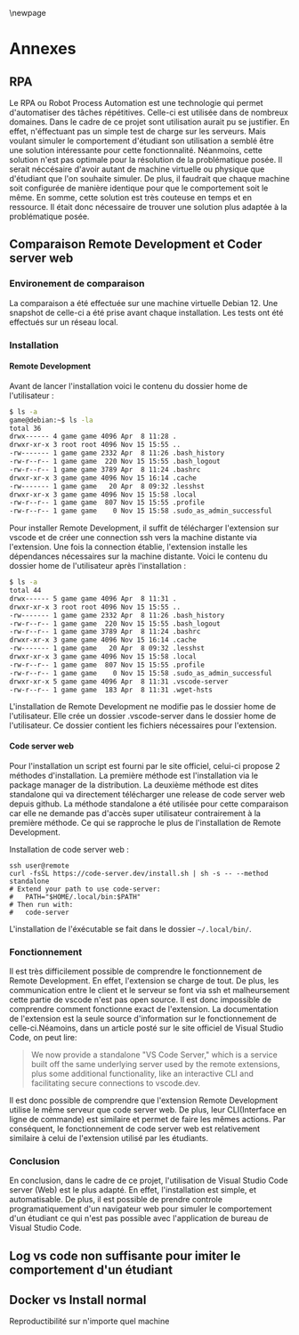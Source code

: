 \newpage

# Annexes

## RPA

Le RPA ou Robot Process Automation est une technologie qui permet d'automatiser des tâches répétitives. Celle-ci est utilisée dans de nombreux domaines. Dans le cadre de ce projet sont utilisation aurait pu se justifier. En effet, n'éffectuant pas un simple test de charge sur les serveurs. Mais voulant simuler le comportement d'étudiant son utilisation a semblé être une solution intéressante pour cette fonctionnalité. Néanmoins, cette solution n'est pas optimale pour la résolution de la problématique posée. Il serait néccésaire d'avoir autant de machine virtuelle ou physique que d'étudiant que l'on souhaite simuler. De plus, il faudrait que chaque machine soit configurée de manière identique pour que le comportement soit le même. En somme, cette solution est très couteuse en temps et en ressource. Il était donc nécessaire de trouver une solution plus adaptée à la problématique posée.

## Comparaison Remote Development et Coder server web

### Environement de comparaison

La comparaison a été effectuée sur une machine virtuelle Debian 12. Une snapshot de celle-ci a été prise avant chaque installation. Les tests ont été effectués sur un réseau local.

### Installation

#### Remote Development

Avant de lancer l'installation voici le contenu du dossier home de l'utilisateur :

```bash
$ ls -a
game@debian:~$ ls -la
total 36
drwx------ 4 game game 4096 Apr  8 11:28 .
drwxr-xr-x 3 root root 4096 Nov 15 15:55 ..
-rw------- 1 game game 2332 Apr  8 11:26 .bash_history
-rw-r--r-- 1 game game  220 Nov 15 15:55 .bash_logout
-rw-r--r-- 1 game game 3789 Apr  8 11:24 .bashrc
drwxr-xr-x 3 game game 4096 Nov 15 16:14 .cache
-rw------- 1 game game   20 Apr  8 09:32 .lesshst
drwxr-xr-x 3 game game 4096 Nov 15 15:58 .local
-rw-r--r-- 1 game game  807 Nov 15 15:55 .profile
-rw-r--r-- 1 game game    0 Nov 15 15:58 .sudo_as_admin_successful
```

Pour installer Remote Development, il suffit de télécharger l'extension sur vscode et de créer une connection ssh vers la machine distante via l'extension. Une fois la connection établie, l'extension installe les dépendances nécessaires sur la machine distante. Voici le contenu du dossier home de l'utilisateur après l'installation :

```bash
$ ls -a
total 44
drwx------ 5 game game 4096 Apr  8 11:31 .
drwxr-xr-x 3 root root 4096 Nov 15 15:55 ..
-rw------- 1 game game 2332 Apr  8 11:26 .bash_history
-rw-r--r-- 1 game game  220 Nov 15 15:55 .bash_logout
-rw-r--r-- 1 game game 3789 Apr  8 11:24 .bashrc
drwxr-xr-x 3 game game 4096 Nov 15 16:14 .cache
-rw------- 1 game game   20 Apr  8 09:32 .lesshst
drwxr-xr-x 3 game game 4096 Nov 15 15:58 .local
-rw-r--r-- 1 game game  807 Nov 15 15:55 .profile
-rw-r--r-- 1 game game    0 Nov 15 15:58 .sudo_as_admin_successful
drwxr-xr-x 5 game game 4096 Apr  8 11:31 .vscode-server
-rw-r--r-- 1 game game  183 Apr  8 11:31 .wget-hsts
```

L'installation de Remote Development ne modifie pas le dossier home de l'utilisateur. Elle crée un dossier .vscode-server dans le dossier home de l'utilisateur. Ce dossier contient les fichiers nécessaires pour l'extension.

#### Code server web

Pour l'installation un script est fourni par le site officiel, celui-ci propose 2 méthodes d'installation. La première méthode est l'installation via le package manager de la distribution. La deuxième méthode est dites standalone qui va directement télécharger une release de code server web depuis github. La méthode standalone a été utilisée pour cette comparaison car elle ne demande pas d'accès super utilisateur contrairement à la première méthode. Ce qui se rapproche le plus de l'installation de Remote Development.

Installation de code server web :

```{bash caption="Test caption"}
ssh user@remote
curl -fsSL https://code-server.dev/install.sh | sh -s -- --method standalone
# Extend your path to use code-server:
#   PATH="$HOME/.local/bin:$PATH"
# Then run with:
#   code-server
```

L'installation de l'éxécutable se fait dans le dossier `~/.local/bin/`.

### Fonctionnement

Il est très difficilement possible de comprendre le fonctionnement de Remote Development. En effet, l'extension se charge de tout. De plus, les communication entre le client et le serveur se font via ssh et malheursement cette partie de vscode n'est pas open source. Il est donc impossible de comprendre comment fonctionne exact de l'extension. La documentation de l'extension est la seule source d'information sur le fonctionnement de celle-ci.Néamoins, dans un article posté sur le site officiel de Visual Studio Code, on peut lire:

> We now provide a standalone "VS Code Server," which is a service built off the same underlying server used by the remote extensions, plus some additional functionality, like an interactive CLI and facilitating secure connections to vscode.dev.

Il est donc possible de comprendre que l'extension Remote Development utilise le même serveur que code server web. De plus, leur CLI(Interface en ligne de commande) est similaire et permet de faire les mêmes actions. Par conséquent, le fonctionnement de code server web est relativement similaire à celui de l'extension utilisé par les étudiants.

### Conclusion

En conclusion, dans le cadre de ce projet, l'utilisation de Visual Studio Code server (Web) est le plus adapté. En effet, l'installation est simple, et automatisable. De plus, il est possible de prendre controle programatiquement d'un navigateur web pour simuler le comportement d'un étudiant ce qui n'est pas possible avec l'application de bureau de Visual Studio Code.

## Log vs code non suffisante pour imiter le comportement d'un étudiant

## Docker vs Install normal

Reproductibilité sur n'importe quel machine

